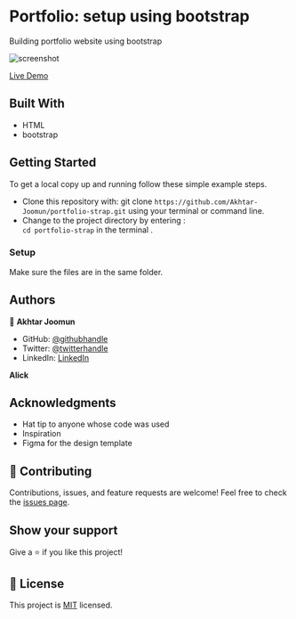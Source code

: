 # Portfolio: setup using bootstrap
  Building portfolio website using bootstrap

![screenshot](./screenshot.png)

[Live Demo](https://akhtar-joomun.github.io/portfolio/)

## Built With
- HTML
- bootstrap

## Getting Started
To get a local copy up and running follow these simple example steps.

- Clone this repository with: git clone `https://github.com/Akhtar-Joomun/portfolio-strap.git` using your terminal or command line.
- Change to the project directory by entering : <br>
  `cd portfolio-strap` in the terminal .

### Setup
Make sure the files are in the same folder.

## Authors

👤 **Akhtar Joomun**
- GitHub: [@githubhandle](https://github.com/Akhtar-Joomun)
- Twitter: [@twitterhandle](https://twitter.com/Akhtar54272024)
- LinkedIn: [LinkedIn](https://www.linkedin.com/in/akhtar-joomun-0b86021b8/)

**Alick**




## Acknowledgments
- Hat tip to anyone whose code was used
- Inspiration
- Figma for the design template

## 🤝 Contributing
Contributions, issues, and feature requests are welcome!
Feel free to check the [issues page](https://github.com/Akhtar-Joomun/portfolio/issues/).

## Show your support
Give a ⭐️ if you like this project!

## :memo: License
This project is [MIT](https://choosealicense.com/licenses/mit/) licensed.
